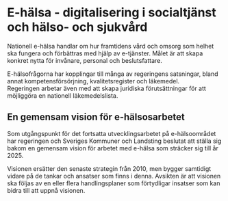 # E-hälsa - digitalisering i socialtjänst och hälso- och sjukvård

Nationell e-hälsa handlar om hur framtidens vård och omsorg som helhet ska fungera och förbättras med hjälp av e-tjänster. Målet är att skapa konkret nytta för invånare, personal och beslutsfattare.

E-hälsofrågorna har kopplingar till många av regeringens satsningar, bland annat kompetensförsörjning, kvalitetsregister och läkemedel. Regeringen arbetar även med att skapa juridiska förutsättningar för att möjliggöra en nationell läkemedelslista.

## En gemensam vision för e-hälsosarbetet

Som utgångspunkt för det fortsatta utvecklingsarbetet på e-hälsoområdet har regeringen och Sveriges Kommuner och Landsting beslutat att ställa sig bakom en gemensam vision för arbetet med e-hälsa som sträcker sig till år 2025.

Visionen ersätter den senaste strategin från 2010, men bygger samtidigt vidare på de tankar och ansatser som finns i denna. Avsikten är att visionen ska följas av en eller flera handlingsplaner som förtydligar insatser som kan bidra till att uppnå visionen.
